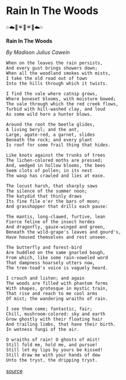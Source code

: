 # Rain In The Woods

:sweat_drops::cloud::evergreen_tree::umbrella::deciduous_tree::umbrella::evergreen_tree::cloud::sweat_drops:

**Rain In The Woods**

*By Madison Julius Cawein*



    When on the leaves the rain persists,
    And every gust brings showers down;
    When all the woodland smokes with mists,
    I take the old road out of town
    Into the hills through which it twists.

    I find the vale where catnip grows,
    Where boneset blooms, with moisture bowed;
    The vale through which the red creek flows,
    Turbid with hill-washed clay, and loud
    As some wild horn a hunter blows.

    Around the root the beetle glides,
    A living beryl; and the ant,
    Large, agate-red, a garnet, slides
    Beneath the rock; and every plant
    Is roof for some frail thing that hides.

    Like knots against the trunks of trees
    The lichen-colored moths are pressed;
    And, wedged in hollow blooms, the bees
    Seem clots of pollen; in its nest
    The wasp has crawled and lies at ease.

    The locust harsh, that sharply saws
    The silence of the summer noon;
    The katydid that thinly draws
    Its fine file o'er the bars of moon;
    And grasshopper that drills each pause:

    The mantis, long-clawed, furtive, lean
    Fierce feline of the insect hordes
    And dragonfly, gauze-winged and green,
    Beneath the wild-grape's leaves and gourd's,
    Have housed themselves and rest unseen.

    The butterfly and forest-bird
    Are huddled on the same gnarled bough,
    From which, like some rain-voweled word
    That dampness hoarsely utters now,
    The tree-toad's voice is vaguely heard.

    I crouch and listen; and again
    The woods are filled with phantom forms
    With shapes, grotesque in mystic train,
    That rise and reach to me cool arms
    Of mist; the wandering wraiths of rain.

    I see them come; fantastic, fair;
    Chill, mushroom-colored: sky and earth
    Grow ghostly with their floating hair
    And trailing limbs, that have their birth.
    In wetness fungi of the air.

    O wraiths of rain! O ghosts of mist!
    Still fold me, hold me, and pursue!
    Still let my lips by yours be kissed!
    Still draw me with your hands of dew
    Unto the tryst, the dripping tryst.

[source](http://www.public-domain-poetry.com/madison-julius-cawein/rain-in-the-woods-11246)
